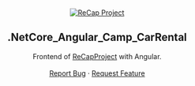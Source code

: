 <br />
<p align="center">
  <a href="https://github.com/kenanyasinsarigul/ReCapProject_CarRental_BackEnd">
    <img src="https://user-images.githubusercontent.com/51781007/113292546-54adf580-92fd-11eb-8944-b23a33b570cf.png" alt="ReCap Project">
  </a>
  <h2 align="center">.NetCore_Angular_Camp_CarRental</h2>
  <p align="center">
    Frontend of <a href="https://github.com/kenanyasinsarigul/ReCapProject_CarRental_BackEnd">ReCapProject</a> with Angular.
    <br />
    <br />
    <a href="https://github.com/kenanyasinsarigul/ReCapProject_CarRental_BackEnd/issues">Report Bug</a>
    ·
    <a href="https://github.com/kenanyasinsarigul/ReCapProject_CarRental_BackEnd/issues">Request Feature</a>
  </p>
</p>
